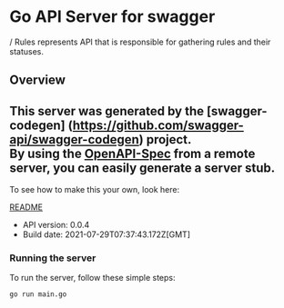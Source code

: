 # Go API Server for swagger

/ Rules represents API that is responsible for gathering rules and their statuses.

## Overview
This server was generated by the [swagger-codegen]
(https://github.com/swagger-api/swagger-codegen) project.  
By using the [OpenAPI-Spec](https://github.com/OAI/OpenAPI-Specification) from a remote server, you can easily generate a server stub.  
-

To see how to make this your own, look here:

[README](https://github.com/swagger-api/swagger-codegen/blob/master/README.md)

- API version: 0.0.4
- Build date: 2021-07-29T07:37:43.172Z[GMT]


### Running the server
To run the server, follow these simple steps:

```
go run main.go
```

